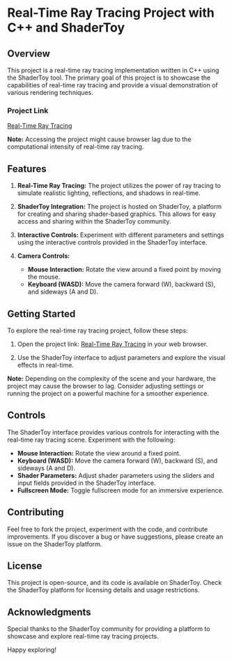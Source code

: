 # Real-Time Ray Tracing Project with C++ and ShaderToy

## Overview

This project is a real-time ray tracing implementation written in C++ using the ShaderToy tool. The primary goal of this project is to showcase the capabilities of real-time ray tracing and provide a visual demonstration of various rendering techniques.

### Project Link
[Real-Time Ray Tracing](https://www.shadertoy.com/view/cljczc)

**Note:** Accessing the project might cause browser lag due to the computational intensity of real-time ray tracing.

## Features

1. **Real-Time Ray Tracing:** The project utilizes the power of ray tracing to simulate realistic lighting, reflections, and shadows in real-time.

2. **ShaderToy Integration:** The project is hosted on ShaderToy, a platform for creating and sharing shader-based graphics. This allows for easy access and sharing within the ShaderToy community.

3. **Interactive Controls:** Experiment with different parameters and settings using the interactive controls provided in the ShaderToy interface.

4. **Camera Controls:**
   - **Mouse Interaction:** Rotate the view around a fixed point by moving the mouse.
   - **Keyboard (WASD):** Move the camera forward (W), backward (S), and sideways (A and D).

## Getting Started

To explore the real-time ray tracing project, follow these steps:

1. Open the project link: [Real-Time Ray Tracing](https://www.shadertoy.com/view/cljczc) in your web browser.

2. Use the ShaderToy interface to adjust parameters and explore the visual effects in real-time.

**Note:** Depending on the complexity of the scene and your hardware, the project may cause the browser to lag. Consider adjusting settings or running the project on a powerful machine for a smoother experience.

## Controls

The ShaderToy interface provides various controls for interacting with the real-time ray tracing scene. Experiment with the following:

- **Mouse Interaction:** Rotate the view around a fixed point.
- **Keyboard (WASD):** Move the camera forward (W), backward (S), and sideways (A and D).
- **Shader Parameters:** Adjust shader parameters using the sliders and input fields provided in the ShaderToy interface.
- **Fullscreen Mode:** Toggle fullscreen mode for an immersive experience.

## Contributing

Feel free to fork the project, experiment with the code, and contribute improvements. If you discover a bug or have suggestions, please create an issue on the ShaderToy platform.

## License

This project is open-source, and its code is available on ShaderToy. Check the ShaderToy platform for licensing details and usage restrictions.

## Acknowledgments

Special thanks to the ShaderToy community for providing a platform to showcase and explore real-time ray tracing projects.

Happy exploring!
